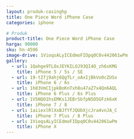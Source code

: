 ```yaml
---
layout: produk-casinghp
title: One Piece Word iPhone Case
categories: iphone

# Produk
product-title: One Piece Word iPhone Case
harga: 90000
sku: hn-4596
image-drive: 1VioqsALyICEdmoFIDpq0C0v442061wPm
gallery:
  - url: 1Qahge9TLOxJEYKILOJ93QI4O_zh6sKMG
    title: iPhone 5 / 5s / SE
  - url: 19-tZfj9ahj6QgTLr_oAxIjBkVo0cZUSx
    title: iPhone 6 / 6s
  - url: 1h83VmCIjpkBoKnTxh8u47aZ7x4Qn6AQL
    title: iPhone 6 Plus / 6s Plus
  - url: 1V5NQO1hsEMKs1JEBrSbfpN5O5GFzk6xK
    title: iPhone 7 / 8
  - url: 1aiiexlRlXxBJfYfJQUbXjcJra4vnJA_C
    title: iPhone 7 Plus / 8 Plus
  - url: 1VioqsALyICEdmoFIDpq0C0v442061wPm
    title: iPhone X
---
```

